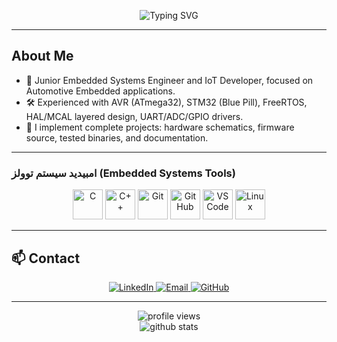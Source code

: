 <!-- START OF README -->
<p align="center">
  <img src="https://readme-typing-svg.demolab.com?font=Fira+Code&weight=600&size=36&pause=1000&color=00F7FF&center=true&vCenter=true&width=1100&lines=Ibrahim%20Shaaban;Junior%20Embedded%20Systems%20Engineer%20And%20IOT%20Developer;Automotive%20Engineer" alt="Typing SVG" />
</p>

---

## About Me
- 🔧 Junior Embedded Systems Engineer and IoT Developer, focused on Automotive Embedded applications.  
- 🛠️ Experienced with AVR (ATmega32), STM32 (Blue Pill), FreeRTOS, HAL/MCAL layered design, UART/ADC/GPIO drivers.  
- 🎯 I implement complete projects: hardware schematics, firmware source, tested binaries, and documentation.

---

### امبيديد سيستم توولز (Embedded Systems Tools)

<p align="center">
  <img src="https://cdn.jsdelivr.net/gh/devicons/devicon/icons/c/c-original.svg" width="48" height="48" alt="C"/>
  <img src="https://cdn.jsdelivr.net/gh/devicons/devicon/icons/cplusplus/cplusplus-original.svg" width="48" height="48" alt="C++"/>
  <img src="https://cdn.jsdelivr.net/gh/devicons/devicon/icons/git/git-original.svg" width="48" height="48" alt="Git"/>
  <img src="https://cdn.jsdelivr.net/gh/devicons/devicon/icons/github/github-original.svg" width="48" height="48" alt="GitHub"/>
  <img src="https://cdn.jsdelivr.net/gh/devicons/devicon/icons/vscode/vscode-original.svg" width="48" height="48" alt="VSCode"/>
  <img src="https://cdn.jsdelivr.net/gh/devicons/devicon/icons/linux/linux-original.svg" width="48" height="48" alt="Linux"/>
  <!-- If you want a custom STM32/TM4C icon, upload image to repo and use relative path like ./assets/stm32.png -->
</p>

---

## 📫 Contact
<p align="center">
  <a href="https://www.linkedin.com/in/www.linkedin.com/in/ibrahim-shaaban-777836249" target="_blank">
    <img src="https://img.shields.io/badge/LinkedIn-0077B5?style=for-the-badge&logo=linkedin&logoColor=white" alt="LinkedIn"/>
  </a>
  <a href="mailto:ibrahimshaaban01120@gmail.com">
    <img src="https://img.shields.io/badge/Email-D14836?style=for-the-badge&logo=gmail&logoColor=white" alt="Email"/>
  </a>
  <a href="https://github.com/Ibrahimshaaban50" target="_blank">
    <img src="https://img.shields.io/badge/GitHub-100000?style=for-the-badge&logo=github&logoColor=white" alt="GitHub"/>
  </a>
</p>

---

<!-- optional stats: replace yourusername -->
<p align="center">
  <!-- Profile views -->
  <img src="https://komarev.com/ghpvc/?username=yourusername&color=blue" alt="profile views"/>
  <!-- GitHub stat card -->
  <br/>
  <img src="https://github-readme-stats.vercel.app/api?username=yourusername&show_icons=true&theme=tokyonight" alt="github stats" />
</p>

<!-- END OF README -->
